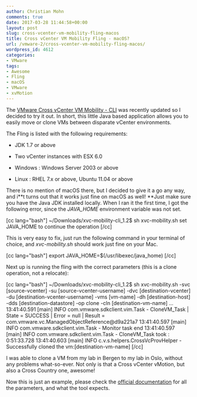 ```yaml
---
author: Christian Mohn
comments: true
date: 2017-03-28 11:44:58+00:00
layout: post
slug: cross-vcenter-vm-mobility-fling-macos
title: Cross vCenter VM Mobility Fling - macOS?
url: /vmware-2/cross-vcenter-vm-mobility-fling-macos/
wordpress_id: 4612
categories:
- VMware
tags:
- Awesome
- Fling
- macOS
- VMware
- xvMotion
---
```


The [VMware Cross vCenter VM Mobility - CLI](https://labs.vmware.com/flings/xvc-mobility-cli#requirements) was recently updated so I decided to try it out. In short, this little Java based application allows you to easily move or clone VMs between disparate vCenter environments.

<!--more-->


The Fling is listed with the following requirements:


  * JDK 1.7 or above


  * Two vCenter instances with ESX 6.0


  * Windows : Windows Server 2003 or above


  * Linux : RHEL 7.x or above, Ubuntu 11.04 or above



There is no mention of macOS there, but I decided to give it a go any way, and i**t turns out that it works just fine on macOS as well!
**Just make sure you have the Java JDK installed locally. When I ran it the first time, I got the following error, since the _JAVA_HOME_ environment variable was not set.

[cc lang="bash"]
~/Downloads/xvc-mobility-cli_1.2$ sh xvc-mobility.sh
set JAVA_HOME to continue the operation
[/cc]

This is very easy to fix, just run the following command in your terminal of choice, and _xvc-mobility.sh_ should work just fine on your Mac.

[cc lang="bash"]
export JAVA_HOME=$(/usr/libexec/java_home)
[/cc]

Next up is running the fling with the correct parameters (this is a clone operation, not a relocate):

[cc lang="bash"]
~/Downloads/xvc-mobility-cli_1.2$ sh xvc-mobility.sh -svc [source-vcenter] -su [source-vcenter-username]
-dvc [destination-vcenter] -du [destination-vcenter-username]
-vms [vm-name] -dh [destination-host]
-dds [destination-datastore] -op clone -cln [destination-vm-name]
...
13:41:40.591 [main] INFO com.vmware.sdkclient.vim.Task - CloneVM_Task | State = SUCCESS | Error = null | Result = com.vmware.vc.ManagedObjectReference@d9a221a7
13:41:40.597 [main] INFO com.vmware.sdkclient.vim.Task - Monitor task end
13:41:40.597 [main] INFO com.vmware.sdkclient.vim.Task - CloneVM_Task took : 0:51:33.728
13:41:40.603 [main] INFO c.v.s.helpers.CrossVcProvHelper - Successfully cloned the vm:[destination-vm-name]
[/cc]

I was able to clone a VM from my lab in Bergen to my lab in Oslo, without any problems what-so-ever. Not only is that a Cross vCenter vMotion, but also a Cross Country one, awesome!

Now this is just an example, please check the [official documentation](https://download3.vmware.com/software/vmw-tools/xvc-mobility-cli/instructions_new.pdf) for all the parameters, and what the tool expects.
